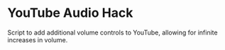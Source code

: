 # YouTube Audio Hack
Script to add additional volume controls to YouTube, allowing for infinite increases in volume.